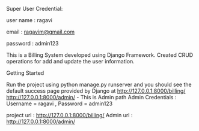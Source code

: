 Super User Credential:

user name : ragavi

email : ragavim@gmail.com

password : admin123

This is a Billing System developed using Django Framework. Created CRUD operations for add and update the user information.

Getting Started

Run the project using python manage.py runserver and you should see the default success page provided by Django at http://127.0.0.1:8000/billing/
http://127.0.0.1:8000/admin/ - This is Admin path Admin Credentials : Username = ragavi , Password = admin123

project url : http://127.0.0.1:8000/billing/
Admin url : http://127.0.0.1:8000/admin/
